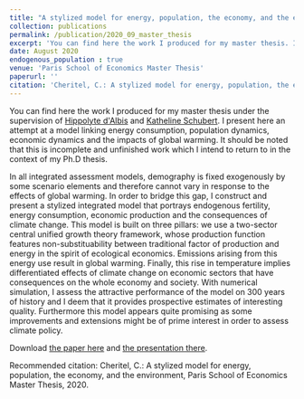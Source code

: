 ```yaml
---
title: "A stylized model for energy, population, the economy, and the environment"
collection: publications
permalink: /publication/2020_09_master_thesis
excerpt: 'You can find here the work I produced for my master thesis. I present here an attempt at a model linking energy consumption, population dynamics, economic dynamics and the impacts of global warming. It should be noted that this is incomplete and unfinished work which I intend to return to in the context of my Ph.D thesis.'
date: August 2020
endogenous_population : true
venue: 'Paris School of Economics Master Thesis'
paperurl: ''
citation: 'Cheritel, C.: A stylized model for energy, population, the economy, and the environment, Paris School of Economics Master Thesis, 2020.'
---
```

You can find here the work I produced for my master thesis under the supervision of [Hippolyte d'Albis](https://sites.google.com/site/hdalbis/) and [Katheline Schubert](https://www.parisschoolofeconomics.eu/fr/schubert-katheline/). I present here an attempt at a model linking energy consumption, population dynamics, economic dynamics and the impacts of global warming. It should be noted that this is incomplete and unfinished work which I intend to return to in the context of my Ph.D thesis.

In all integrated assessment models, demography is fixed exogenously by some scenario elements and therefore cannot vary in response to the effects of global warming. In order to bridge this gap, I construct and present a stylized integrated model that portrays endogenous fertility, energy consumption, economic production and the consequences of climate change. This model is built on three pillars: we use a two-sector central unified growth theory framework, whose production function features non-substituability between traditional factor of production and energy in the spirit of ecological economics. Emissions arising from this energy use result in global warming. Finally, this rise in temperature implies differentiated effects of climate change on economic sectors that have consequences on the whole economy and society. With numerical simulation, I assess the attractive performance of the model on 300 years of history and I deem that it provides prospective estimates of interesting quality. Furthermore this model appears quite promising as some improvements and extensions might be of prime interest in order to assess climate policy.

[comment]: <> (Vous pouvez trouver ici le travail que j'ai produit dans le cadre de ma thèse de master. Je présente ici une tentative de modèle mettant en relation la consommation énergétique, la dynamique de la population, la dynamique économique et les impacts du réchauffement climatique. Il est à noter qu'il s'agit d'un travail incomplet et encore inabouti sur lequel je compte revenir dans le cadre de ma thèse.)

Download [the paper here](http://comecheritel.github.io/files/CHERITEL_Come_A_stylized_model_for_energy_population_the_economy_and_the_environment.pdf) and [the presentation there](http://comecheritel.github.io/blob/master/files/Master_thesis_defense_Come_Cheritel.pdf).

Recommended citation:   Cheritel, C.: A stylized model for energy, population, the economy, and the environment, Paris School of Economics Master Thesis, 2020.

